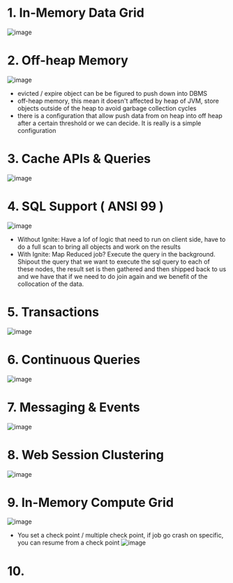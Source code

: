# 1. In-Memory Data Grid

![image](https://user-images.githubusercontent.com/3434274/138856074-36db231a-8aea-4941-92cc-e90af79da91c.png)

# 2. Off-heap Memory

![image](https://user-images.githubusercontent.com/3434274/138856133-19b802c4-f517-4193-87ed-9fb8d937b672.png)

- evicted / expire object can be be figured to push down into DBMS
- off-heap memory, this mean it doesn't affected by heap of JVM, store objects outside of the heap to avoid garbage collection cycles
- there is a configuration that allow push data from on heap into off heap after a certain threshold or we can decide. It is really is a simple configuration

# 3. Cache APIs & Queries
![image](https://user-images.githubusercontent.com/3434274/138856343-93ef65eb-5de1-4273-ab45-60a9373c93f2.png)


# 4. SQL Support ( ANSI 99 )
![image](https://user-images.githubusercontent.com/3434274/138856580-08960b94-bb2b-42b6-ac58-f58fb2de9a9d.png)

- Without Ignite: Have a lof of logic that need to run on client side, have to do a full scan to bring all objects and work on the results
- With Ignite: Map Reduced job? Execute the query in the background. Shipout the query that we want to execute the sql query to each of these nodes, the result set is then gathered and then shipped back to us and we have that if we need to do join again and we benefit of the collocation of the data. 

# 5. Transactions
![image](https://user-images.githubusercontent.com/3434274/138858681-498d29dd-b18c-429a-a202-f36bc9302acf.png)

# 6. Continuous Queries
![image](https://user-images.githubusercontent.com/3434274/138859044-76a1eacc-aa2b-4367-95ec-e4d4c6ef2c6d.png)

# 7. Messaging & Events
![image](https://user-images.githubusercontent.com/3434274/138859385-580cc137-10f3-4481-a280-3e968c9685fa.png)

# 8. Web Session Clustering
![image](https://user-images.githubusercontent.com/3434274/138859520-fbb7a53b-4fe2-4f64-92b5-955c519b39fe.png)

# 9. In-Memory Compute Grid
![image](https://user-images.githubusercontent.com/3434274/138859730-980bf303-8979-4cb6-b217-b0c02926e6fb.png)
- You set a check point / multiple check point, if job go crash on specific, you can resume from a check point
![image](https://user-images.githubusercontent.com/3434274/138860107-7282ff68-15bd-48e7-b33c-fe8172623e98.png)

# 10. 

